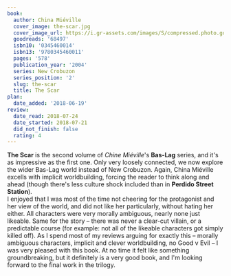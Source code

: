 ```yaml
---
book:
  author: China Miéville
  cover_image: the-scar.jpg
  cover_image_url: https://i.gr-assets.com/images/S/compressed.photo.goodreads.com/books/1320435192l/68497._SY160_.jpg
  goodreads: '68497'
  isbn10: '0345460014'
  isbn13: '9780345460011'
  pages: '578'
  publication_year: '2004'
  series: New Crobuzon
  series_position: '2'
  slug: the-scar
  title: The Scar
plan:
  date_added: '2018-06-19'
review:
  date_read: 2018-07-24
  date_started: 2018-07-21
  did_not_finish: false
  rating: 4
---
```


**The Scar** is the second volume of *Chine Miéville*'s **Bas-Lag** series, and it's as impressive as the first one. Only very loosely connected, we now explore the wider Bas-Lag world instead of New Crobuzon. Again, China Miéville excells with implicit worldbuilding, forcing the reader to think along and ahead (though there's less culture shock included than in **Perdido Street Station**).<br />I enjoyed that I was most of the time not cheering for the protagonist and her view of the world, and did not like her particularly, without hating her either. All characters were very morally ambiguous, nearly none just likeable. Same for the story – there was never a clear-cut villain, or a predictable course (for example: not all of the likeable characters got simply killed off). As I spend most of my reviews arguing for exactly this – morally ambiguous characters, implicit and clever worldbuilding, no Good v Evil – I was very pleased with this book. At no time it felt like something groundbreaking, but it definitely is a very good book, and I'm looking forward to the final work in the trilogy.
